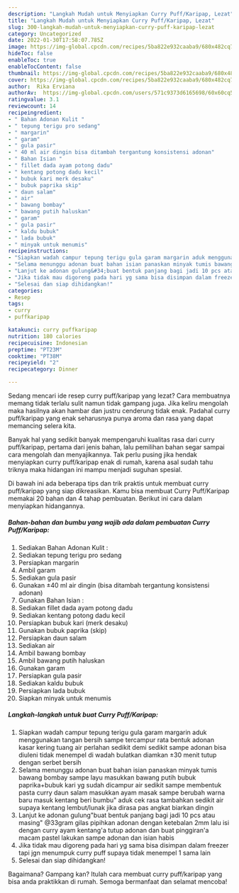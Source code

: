 ```yaml
---
description: "Langkah Mudah untuk Menyiapkan Curry Puff/Karipap, Lezat"
title: "Langkah Mudah untuk Menyiapkan Curry Puff/Karipap, Lezat"
slug: 300-langkah-mudah-untuk-menyiapkan-curry-puff-karipap-lezat
category: Uncategorized
date: 2022-01-30T17:58:07.785Z
image: https://img-global.cpcdn.com/recipes/5ba822e932caaba9/680x482cq70/curry-puffkaripap-foto-resep-utama.jpg
hideToc: false
enableToc: true
enableTocContent: false
thumbnail: https://img-global.cpcdn.com/recipes/5ba822e932caaba9/680x482cq70/curry-puffkaripap-foto-resep-utama.jpg
cover: https://img-global.cpcdn.com/recipes/5ba822e932caaba9/680x482cq70/curry-puffkaripap-foto-resep-utama.jpg
author:  Rika Erviana
authorAv:  https://img-global.cpcdn.com/users/571c9373d6165698/60x60cq50/avatar.jpg
ratingvalue: 3.1
reviewcount: 14
recipeingredient:
- " Bahan Adonan Kulit "
- " tepung terigu pro sedang"
- " margarin"
- " garam"
- " gula pasir"
- " 40 ml air dingin bisa ditambah tergantung konsistensi adonan"
- " Bahan Isian "
- " fillet dada ayam potong dadu"
- " kentang potong dadu kecil"
- " bubuk kari merk desaku"
- " bubuk paprika skip"
- " daun salam"
- " air"
- " bawang bombay"
- " bawang putih haluskan"
- " garam"
- " gula pasir"
- " kaldu bubuk"
- " lada bubuk"
- " minyak untuk menumis"
recipeinstructions:
- "Siapkan wadah campur tepung terigu gula garam margarin aduk menggunakan tangan bersih sampe tercampur rata bentuk adonan kasar kering tuang air perlahan sedikit demi sedikit sampe adonan bisa diuleni tidak menempel di wadah bulatkan diamkan ±30 menit tutup dengan serbet bersih"
- "Selama menunggu adonan buat bahan isian panaskan minyak tumis bawang bombay sampe layu masukkan bawang putih bubuk paprika+bubuk kari yg sudah dicampur air sedikit sampe membentuk pasta curry daun salam masukkan ayam masak sampe berubah warna baru masuk kentang beri bumbu&#34; aduk cek rasa tambahkan sedikit air supaya kentang lembut/lunak jika dirasa pas angkat biarkan dingin"
- "Lanjut ke adonan gulung&#34;buat bentuk panjang bagi jadi 10 pcs atau masing&#34; @33gram gilas pipihkan adonan dengan ketebalan 2mm lalu isi dengan curry ayam kentang&#39;a tutup adonan dan buat pinggiran&#39;a macam pastel lakukan sampe adonan dan isian habis"
- "Jika tidak mau digoreng pada hari yg sama bisa disimpan dalam freezer tapi jgn menumpuk curry puff supaya tidak menempel 1 sama lain"
- "Selesai dan siap dihidangkan!"
categories:
- Resep
tags:
- curry
- puffkaripap

katakunci: curry puffkaripap 
nutrition: 180 calories
recipecuisine: Indonesian
preptime: "PT23M"
cooktime: "PT38M"
recipeyield: "2"
recipecategory: Dinner

---
```



Sedang mencari ide resep curry puff/karipap yang lezat? Cara membuatnya memang tidak terlalu sulit namun tidak gampang juga. Jika keliru mengolah maka hasilnya akan hambar dan justru cenderung tidak enak. Padahal curry puff/karipap yang enak seharusnya punya aroma dan rasa yang dapat memancing selera kita.




Banyak hal yang sedikit banyak mempengaruhi kualitas rasa dari curry puff/karipap, pertama dari jenis bahan, lalu pemilihan bahan segar sampai cara mengolah dan menyajikannya. Tak perlu pusing jika hendak menyiapkan curry puff/karipap enak di rumah, karena asal sudah tahu triknya maka hidangan ini mampu menjadi suguhan spesial.


Di bawah ini ada beberapa tips dan trik praktis untuk membuat curry puff/karipap yang siap dikreasikan. Kamu bisa membuat Curry Puff/Karipap memakai 20 bahan dan 4 tahap pembuatan. Berikut ini cara dalam menyiapkan hidangannya.

<!--inarticleads1-->

##### Bahan-bahan dan bumbu yang wajib ada dalam pembuatan Curry Puff/Karipap:

1. Sediakan  Bahan Adonan Kulit :
1. Sediakan  tepung terigu pro sedang
1. Persiapkan  margarin
1. Ambil  garam
1. Sediakan  gula pasir
1. Gunakan  ±40 ml air dingin (bisa ditambah tergantung konsistensi adonan)
1. Gunakan  Bahan Isian :
1. Sediakan  fillet dada ayam potong dadu
1. Sediakan  kentang potong dadu kecil
1. Persiapkan  bubuk kari (merk desaku)
1. Gunakan  bubuk paprika (skip)
1. Persiapkan  daun salam
1. Sediakan  air
1. Ambil  bawang bombay
1. Ambil  bawang putih haluskan
1. Gunakan  garam
1. Persiapkan  gula pasir
1. Sediakan  kaldu bubuk
1. Persiapkan  lada bubuk
1. Siapkan  minyak untuk menumis




<!--inarticleads2-->

##### Langkah-langkah untuk buat Curry Puff/Karipap:

1. Siapkan wadah campur tepung terigu gula garam margarin aduk menggunakan tangan bersih sampe tercampur rata bentuk adonan kasar kering tuang air perlahan sedikit demi sedikit sampe adonan bisa diuleni tidak menempel di wadah bulatkan diamkan ±30 menit tutup dengan serbet bersih
1. Selama menunggu adonan buat bahan isian panaskan minyak tumis bawang bombay sampe layu masukkan bawang putih bubuk paprika+bubuk kari yg sudah dicampur air sedikit sampe membentuk pasta curry daun salam masukkan ayam masak sampe berubah warna baru masuk kentang beri bumbu&#34; aduk cek rasa tambahkan sedikit air supaya kentang lembut/lunak jika dirasa pas angkat biarkan dingin
1. Lanjut ke adonan gulung&#34;buat bentuk panjang bagi jadi 10 pcs atau masing&#34; @33gram gilas pipihkan adonan dengan ketebalan 2mm lalu isi dengan curry ayam kentang&#39;a tutup adonan dan buat pinggiran&#39;a macam pastel lakukan sampe adonan dan isian habis
1. Jika tidak mau digoreng pada hari yg sama bisa disimpan dalam freezer tapi jgn menumpuk curry puff supaya tidak menempel 1 sama lain
1. Selesai dan siap dihidangkan!



Bagaimana? Gampang kan? Itulah cara membuat curry puff/karipap yang bisa anda praktikkan di rumah. Semoga bermanfaat dan selamat mencoba!
